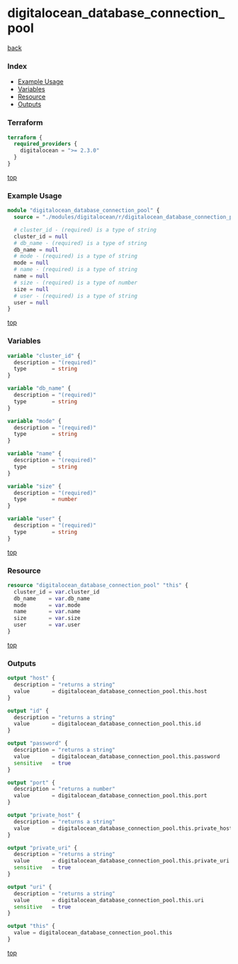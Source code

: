 # digitalocean_database_connection_pool

[back](../digitalocean.md)

### Index

- [Example Usage](#example-usage)
- [Variables](#variables)
- [Resource](#resource)
- [Outputs](#outputs)

### Terraform

```terraform
terraform {
  required_providers {
    digitalocean = ">= 2.3.0"
  }
}
```

[top](#index)

### Example Usage

```terraform
module "digitalocean_database_connection_pool" {
  source = "./modules/digitalocean/r/digitalocean_database_connection_pool"

  # cluster_id - (required) is a type of string
  cluster_id = null
  # db_name - (required) is a type of string
  db_name = null
  # mode - (required) is a type of string
  mode = null
  # name - (required) is a type of string
  name = null
  # size - (required) is a type of number
  size = null
  # user - (required) is a type of string
  user = null
}
```

[top](#index)

### Variables

```terraform
variable "cluster_id" {
  description = "(required)"
  type        = string
}

variable "db_name" {
  description = "(required)"
  type        = string
}

variable "mode" {
  description = "(required)"
  type        = string
}

variable "name" {
  description = "(required)"
  type        = string
}

variable "size" {
  description = "(required)"
  type        = number
}

variable "user" {
  description = "(required)"
  type        = string
}
```

[top](#index)

### Resource

```terraform
resource "digitalocean_database_connection_pool" "this" {
  cluster_id = var.cluster_id
  db_name    = var.db_name
  mode       = var.mode
  name       = var.name
  size       = var.size
  user       = var.user
}
```

[top](#index)

### Outputs

```terraform
output "host" {
  description = "returns a string"
  value       = digitalocean_database_connection_pool.this.host
}

output "id" {
  description = "returns a string"
  value       = digitalocean_database_connection_pool.this.id
}

output "password" {
  description = "returns a string"
  value       = digitalocean_database_connection_pool.this.password
  sensitive   = true
}

output "port" {
  description = "returns a number"
  value       = digitalocean_database_connection_pool.this.port
}

output "private_host" {
  description = "returns a string"
  value       = digitalocean_database_connection_pool.this.private_host
}

output "private_uri" {
  description = "returns a string"
  value       = digitalocean_database_connection_pool.this.private_uri
  sensitive   = true
}

output "uri" {
  description = "returns a string"
  value       = digitalocean_database_connection_pool.this.uri
  sensitive   = true
}

output "this" {
  value = digitalocean_database_connection_pool.this
}
```

[top](#index)